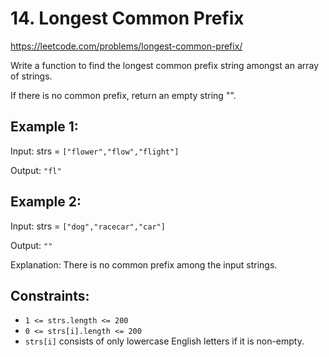 # 14. Longest Common Prefix
https://leetcode.com/problems/longest-common-prefix/

Write a function to find the longest common prefix string amongst an array of strings.

If there is no common prefix, return an empty string "".

## Example 1:

Input: strs = ```["flower","flow","flight"]```

Output: ```"fl"```

## Example 2:

Input: strs = ```["dog","racecar","car"]```

Output: ``""``

Explanation:
There is no common prefix among the input strings.

## Constraints:

- ```1 <= strs.length <= 200```
- ```0 <= strs[i].length <= 200```
- ```strs[i]``` consists of only lowercase English letters if it is non-empty.